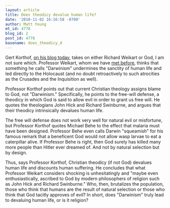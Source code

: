```yaml
---
layout: article
title: Does theodicy devalue human life?
date: '2010-11-02 16:16:58 -0700'
author: Matt Young
mt_id: 4778
blog_id: 2
post_id: 4778
basename: does_theodicy_d
---
```

Gert Korthof, [on his blog today](http://korthof.blogspot.com/2010/11/god-hitler-and-free-will-defense.html), takes on either Richard Weikart or God, I am not sure which.  Professor Weikart, whom we have [met before](http://pandasthumb.org/archives/2004/08/social-darwinis.html), thinks that something he calls "Darwinism" undermines the sanctity of human life and led directly to the Holocaust (and no doubt retroactively to such atrocities as the Crusades and the Inquisition as well).

Professor Korthof points out that current Christian theology assigns blame to God, not "Darwinism."  Specifically, he points to the free-will defense, a theodicy in which God is said to allow evil in order to grant us free will.  He quotes the theologians John Hick and Richard Swinburne, and argues that their theodicy intrinsically devalues human life.

The free will defense does not work very well for natural evil or misfortune, but Professor Korthof quotes Michael Behe to the effect that malaria must have been designed. Professor Behe even calls Darwin "squeamish" for his famous remark that a beneficent God would not allow wasp larvae to eat a caterpillar alive.  If Professor Behe is right, then God surely has killed many more people than Hitler ever dreamed of.  And not by natural selection but by design.

Thus, says Professor Korthof, Christian theodicy (if not God) devalues human life and discounts human suffering. He concludes that what Professor Weikart considers shocking is unhesitatingly and "maybe even enthusiastically, ascribed to God by modern philosophers of religion such as John Hick and Richard Swinburne." Who, then, brutalizes the population, those who think that humans are the result of natural selection or those who think that God tacitly approves of evil?  In short, does "Darwinism" truly lead to devaluing human life, or is it religion?
